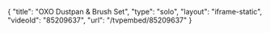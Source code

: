 {
    "title": "OXO Dustpan & Brush Set",
    "type": "solo",
    "layout": "iframe-static",
    "videoId": "85209637",
    "url": "\/tvpembed\/85209637"
}